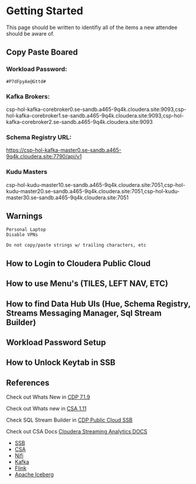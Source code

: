 # Getting Started 

This page should be written to identifiy all of the items a new attendee should be aware of.


## Copy Paste Boared


### Workload Password:

```
#P7dFpyAe@Gttd#
```

### Kafka Brokers:

csp-hol-kafka-corebroker0.se-sandb.a465-9q4k.cloudera.site:9093,csp-hol-kafka-corebroker1.se-sandb.a465-9q4k.cloudera.site:9093,csp-hol-kafka-corebroker2.se-sandb.a465-9q4k.cloudera.site:9093

### Schema Registry URL:

https://csp-hol-kafka-master0.se-sandb.a465-9q4k.cloudera.site:7790/api/v1


### Kudu Masters

csp-hol-kudu-master10.se-sandb.a465-9q4k.cloudera.site:7051,csp-hol-kudu-master20.se-sandb.a465-9q4k.cloudera.site:7051,csp-hol-kudu-master30.se-sandb.a465-9q4k.cloudera.site:7051


## Warnings
	Personal Laptop
	Disable VPNs

	Do not copy/paste strings w/ trailing characters, etc


## How to Login to Cloudera Public Cloud

## How to use Menu's (TILES, LEFT NAV, ETC)

## How to find Data Hub UIs (Hue, Schema Registry, Streams Messaging Manager, Sql Stream Builder)

## Workload Password Setup

## How to Unlock Keytab in SSB

## References

Check out Whats New in [CDP 7.1.9](https://docs.cloudera.com/cdp-private-cloud-base/7.1.9/runtime-release-notes/topics/rt-pvc-whats-new.html) 

Check out Whats new in [CSA 1.11](https://docs.cloudera.com/csa/1.11.0/release-notes/topics/csa-what-new.html)

Check SQL Stream Builder in [CDP Public Cloud SSB](https://docs.cloudera.com/csa/1.11.0/ssb-overview/topics/csa-ssb-key-features.html)

Check out CSA Docs [Cloudera Streaming Analytics DOCS](https://docs.cloudera.com/csa/1.11.0/index.html)

 * [SSB](https://docs.cloudera.com/csa/1.11.0/ssb-overview/topics/csa-ssb-intro.html) 
 * [CSA](https://docs.cloudera.com/csa/1.11.0/index.html) 
 * [Nifi](https://nifi.apache.org)
 * [Kafka](https://kafka.apache.org)
 * [Flink](https://flink.apache.org/) 
 * [Apache Iceberg](https://iceberg.apache.org/)
